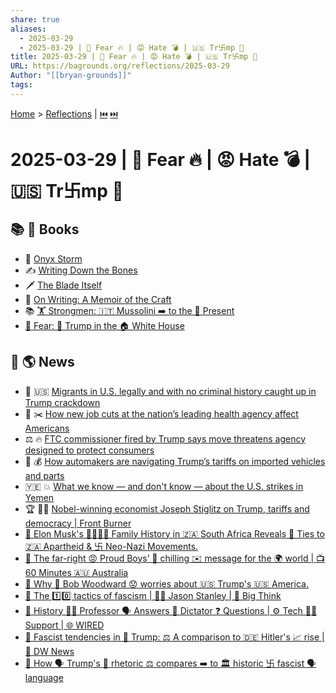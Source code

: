 ```yaml
---
share: true
aliases:
  - 2025-03-29
  - 2025-03-29 | 🚨 Fear 🔥 | 😡 Hate 💣 | 🇺🇸 Tr卐mp 👹
title: 2025-03-29 | 🚨 Fear 🔥 | 😡 Hate 💣 | 🇺🇸 Tr卐mp 👹
URL: https://bagrounds.org/reflections/2025-03-29
Author: "[[bryan-grounds]]"
tags: 
---
```

[Home](../index.md) > [Reflections](./index.md) | [⏮️](./2025-03-28.md) [⏭️](./2025-03-30.md)  
# 2025-03-29 | 🚨 Fear 🔥 | 😡 Hate 💣 | 🇺🇸 Tr卐mp 👹  
## 📚 📖 Books  
- 🐲 [Onyx Storm](../books/onyx-storm.md)  
- ✍️ [Writing Down the Bones](../books/writing-down-the-bones.md)  
- 🗡️ [The Blade Itself](../books/the-blade-itself.md)  
- 📝 [On Writing: A Memoir of the Craft](../books/on-writing.md)  
- 📚 [ 🏋️ Strongmen: 🇮🇹 Mussolini ➡️ to the 🎁 Present](../books/strongmen.md)  
- [🚨 Fear: 🤡 Trump in the 🏠 White House](../books/fear.md)  
  
## 📰 🌎 News  
- 🛂 🇺🇸 [Migrants in U.S. legally and with no criminal history caught up in Trump crackdown](../videos/migrants-in-us-legally-and-with-no-criminal-history-caught-up-in-trump-crackdown.md)  
- 🏥 ✂️ [How new job cuts at the nation’s leading health agency affect Americans](../videos/how-new-job-cuts-at-the-nations-leading-health-agency-affect-americans.md)  
- ⚖️ 🔥 [FTC commissioner fired by Trump says move threatens agency designed to protect consumers](../videos/ftc-commissioner-fired-by-trump-says-move-threatens-agency-designed-to-protect-consumers.md)  
- 🚗 💰 [How automakers are navigating Trump’s tariffs on imported vehicles and parts](../videos/how-automakers-are-navigating-trumps-tariffs-on-imported-vehicles-and-parts.md)  
- 🇾🇪 💥 [What we know — and don't know — about the U.S. strikes in Yemen](../videos/what-we-know-and-dont-know-about-the-us-strikes-in-yemen.md)  
- 🏆 👨‍🏫 [Nobel-winning economist Joseph Stiglitz on Trump, tariffs and democracy | Front Burner](../videos/nobel-winning-economist-joseph-stiglitz-on-trump-tariffs-and-democracy-front-burner.md)  
- [🚨 Elon Musk's 👨‍👩‍👧‍👦 Family History in 🇿🇦 South Africa Reveals 🔗 Ties to 🇿🇦 Apartheid & 卐 Neo-Nazi Movements.](../videos/elon-musks-family-history-in-south-africa-reveals-ties-to-apartheid-neo-nazi-movements.md)  
- [📢 The far-right 😡 Proud Boys’ 🥶 chilling ✉️ message for the 🌍 world | 📺 60 Minutes 🇦🇺 Australia](../videos/the-far-right-proud-boys-chilling-message-for-the-world-60-minutes-australia.md)  
- [🚨 Why 👴 Bob Woodward 😟 worries about 🇺🇸 Trump's 🇺🇸 America.](../videos/why-bob-woodward-worries-about-trumps-america.md)  
- [📢 The 1️⃣0️⃣ tactics of fascism | 🧑‍🏫 Jason Stanley | 🤔 Big Think](../videos/the-10-tactics-of-fascism-jason-stanley-big-think.md)  
- [📜 History 🧑‍🏫 Professor 🗣️ Answers 👑 Dictator ❓ Questions | ⚙️ Tech 🧑‍💻 Support | 🌐 WIRED](../videos/history-professor-answers-dictator-questions-tech-support-wired.md)  
- [🚨 Fascist tendencies in 🍊 Trump: ⚖️ A comparison to 🇩🇪 Hitler's 📈 rise | 📰 DW News](../videos/fascist-tendencies-in-trump-a-comparison-to-hitler-s-rise-dw-news.md)  
- [🤔 How 🗣️ Trump's 📜 rhetoric ⚖️ compares ➡️ to 🏛️ historic 卐 fascist 🗣️ language](../videos/how-trumps-rhetoric-compares-to-historic-fascist-language.md)  
